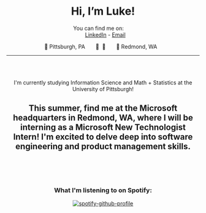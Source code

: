
<div align="center">

# Hi, I’m Luke!

You can find me on:
  
  <br>
  
[LinkedIn](https://www.linkedin.com/in/luke-cusato/) - [Email](mailto:lukecusato1@gmail.com) 

📍 Pittsburgh, PA&nbsp;&nbsp;&nbsp;&nbsp;&nbsp;&nbsp;&nbsp;🛫&nbsp;&nbsp;🛬&nbsp;&nbsp;&nbsp;&nbsp;&nbsp;&nbsp;&nbsp;📍 Redmond, WA
  

<hr>
<br>
  

I'm currently studying Information Science and Math + Statistics at the University of Pittsburgh!

## This summer, find me at the Microsoft headquarters in Redmond, WA, where I will be interning as a Microsoft New Technologist Intern! I'm excited to delve deep into software engineering and product management skills.
  
  <br>
  <br>
  
### What I'm listening to on Spotify:

[![spotify-github-profile](https://spotify-github-profile.vercel.app/api/view?uid=lukecusato&cover_image=true&theme=novatorem&show_offline=false&background_color=121212&interchange=false&bar_color=53b14f&bar_color_cover=false)](https://github.com/kittinan/spotify-github-profile)
</div>
